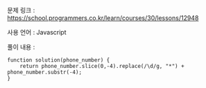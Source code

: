 문제 링크 : https://school.programmers.co.kr/learn/courses/30/lessons/12948

사용 언어 : Javascript

풀이 내용 :

```
function solution(phone_number) {
    return phone_number.slice(0,-4).replace(/\d/g, "*") + phone_number.substr(-4);
}
```
